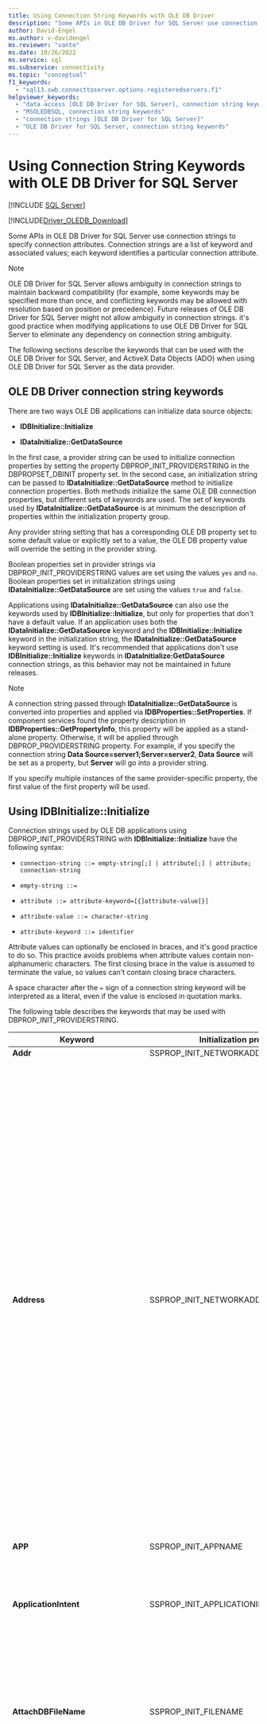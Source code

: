 ```yaml
---
title: Using Connection String Keywords with OLE DB Driver
description: "Some APIs in OLE DB Driver for SQL Server use connection strings, which are a list of keywords and values that identify particular connection attributes."
author: David-Engel
ms.author: v-davidengel
ms.reviewer: "vanto"
ms.date: 10/26/2022
ms.service: sql
ms.subservice: connectivity
ms.topic: "conceptual"
f1_keywords:
  - "sql13.swb.connecttoserver.options.registeredservers.f1"
helpviewer_keywords:
  - "data access [OLE DB Driver for SQL Server], connection string keywords"
  - "MSOLEDBSQL, connection string keywords"
  - "connection strings [OLE DB Driver for SQL Server]"
  - "OLE DB Driver for SQL Server, connection string keywords"
---
```

# Using Connection String Keywords with OLE DB Driver for SQL Server

[!INCLUDE [SQL Server](../../../includes/applies-to-version/sql-asdb-asdbmi-asa-pdw.md)]

[!INCLUDE[Driver_OLEDB_Download](../../../includes/driver_oledb_download.md)]

Some APIs in OLE DB Driver for SQL Server use connection strings to specify connection attributes. Connection strings are a list of keyword and associated values; each keyword identifies a particular connection attribute.

> [!NOTE]
> OLE DB Driver for SQL Server allows ambiguity in connection strings to maintain backward compatibility (for example, some keywords may be specified more than once, and conflicting keywords may be allowed with resolution based on position or precedence). Future releases of OLE DB Driver for SQL Server might not allow ambiguity in connection strings. it's good practice when modifying applications to use OLE DB Driver for SQL Server to eliminate any dependency on connection string ambiguity.

The following sections describe the keywords that can be used with the OLE DB Driver for SQL Server, and ActiveX Data Objects (ADO) when using OLE DB Driver for SQL Server as the data provider.

## OLE DB Driver connection string keywords

There are two ways OLE DB applications can initialize data source objects:

- **IDBInitialize::Initialize**

- **IDataInitialize::GetDataSource**

In the first case, a provider string can be used to initialize connection properties by setting the property DBPROP_INIT_PROVIDERSTRING in the DBPROPSET_DBINIT property set. In the second case, an initialization string can be passed to **IDataInitialize::GetDataSource** method to initialize connection properties. Both methods initialize the same OLE DB connection properties, but different sets of keywords are used. The set of keywords used by **IDataInitialize::GetDataSource** is at minimum the description of properties within the initialization property group.

Any provider string setting that has a corresponding OLE DB property set to some default value or explicitly set to a value, the OLE DB property value will override the setting in the provider string.

Boolean properties set in provider strings via DBPROP_INIT_PROVIDERSTRING values are set using the values `yes` and `no`. Boolean properties set in initialization strings using **IDataInitialize::GetDataSource** are set using the values `true` and `false`.

Applications using **IDataInitialize::GetDataSource** can also use the keywords used by **IDBInitialize::Initialize**, but only for properties that don't have a default value. If an application uses both the **IDataInitialize::GetDataSource** keyword and the **IDBInitialize::Initialize** keyword in the initialization string, the **IDataInitialize::GetDataSource** keyword setting is used. It's recommended that applications don't use **IDBInitialize::Initialize** keywords in **IDataInitialize:GetDataSource** connection strings, as this behavior may not be maintained in future releases.

> [!NOTE]
> A connection string passed through **IDataInitialize::GetDataSource** is converted into properties and applied via **IDBProperties::SetProperties**. If component services found the property description in **IDBProperties::GetPropertyInfo**, this property will be applied as a stand-alone property. Otherwise, it will be applied through DBPROP_PROVIDERSTRING property. For example, if you specify the connection string **Data Source=server1;Server=server2**, **Data Source** will be set as a property, but **Server** will go into a provider string.

 If you specify multiple instances of the same provider-specific property, the first value of the first property will be used.

## Using IDBInitialize::Initialize

 Connection strings used by OLE DB applications using DBPROP_INIT_PROVIDERSTRING with **IDBInitialize::Initialize** have the following syntax:

- `connection-string ::= empty-string[;] | attribute[;] | attribute; connection-string`

- `empty-string ::=`

- `attribute ::= attribute-keyword=[{]attribute-value[}]`

- `attribute-value ::= character-string`

- `attribute-keyword ::= identifier`

 Attribute values can optionally be enclosed in braces, and it's good practice to do so. This practice avoids problems when attribute values contain non-alphanumeric characters. The first closing brace in the value is assumed to terminate the value, so values can't contain closing brace characters.

 A space character after the `=` sign of a connection string keyword will be interpreted as a literal, even if the value is enclosed in quotation marks.

 The following table describes the keywords that may be used with DBPROP_INIT_PROVIDERSTRING.

|Keyword|Initialization property|Description|
|-------------|-----------------------------|-----------------|
|**Addr**|SSPROP_INIT_NETWORKADDRESS|Synonym for **Address**.|
|**Address**|SSPROP_INIT_NETWORKADDRESS|The network address of the server running an instance of [!INCLUDE[ssNoVersion](../../../includes/ssnoversion-md.md)]. **Address** is usually the network name of the server, but can be other names such as a pipe, an IP address, or a TCP/IP port and socket address.<br /><br /> If you specify an IP address, make sure that the TCP/IP or named pipes protocols are enabled in [!INCLUDE[ssNoVersion](../../../includes/ssnoversion-md.md)] Configuration Manager.<br /><br /> The value of **Address** takes precedence over the value passed to **Server** in connection strings when using OLE DB Driver for SQL Server. Also note that `Address=;` will connect to the server specified in the **Server** keyword, whereas `Address= ;, Address=.;`, `Address=localhost;`, and `Address=(local);` all cause a connection to the local server.<br /><br /> The complete syntax for the **Address** keyword is as follows:<br /><br /> [_protocol_**:**]_Address_[**,**_port &#124;\pipe\pipename_]<br /><br /> _protocol_ can be **tcp** (TCP/IP), **lpc** (shared memory), or **np** (named pipes). For more information about protocols, see [Configure Client Protocols](../../../database-engine/configure-windows/configure-client-protocols.md).<br /><br /> If neither _protocol_ nor the **Network** keyword is specified, OLE DB Driver for SQL Server will use the protocol order specified in [!INCLUDE[ssNoVersion](../../../includes/ssnoversion-md.md)] Configuration Manager.<br /><br /> _port_ is the port to connect to, on the specified server. By default, [!INCLUDE[ssNoVersion](../../../includes/ssnoversion-md.md)] uses port 1433.|
|**APP**|SSPROP_INIT_APPNAME|The string identifying the application.|
|**ApplicationIntent**|SSPROP_INIT_APPLICATIONINTENT|Declares the application workload type when connecting to a server. Possible values are `ReadOnly` and `ReadWrite`.<br /><br /> The default is `ReadWrite`. For more information about OLE DB Driver for SQL Server's support for [!INCLUDE[ssHADR](../../../includes/sshadr-md.md)], see [OLE DB Driver for SQL Server Support for High Availability, Disaster Recovery](../features/oledb-driver-for-sql-server-support-for-high-availability-disaster-recovery.md).|
|**AttachDBFileName**|SSPROP_INIT_FILENAME|The name of the primary file (include the full path name) of an attachable database. To use **AttachDBFileName**, you must also specify the database name with the provider string Database keyword. If the database was previously attached, [!INCLUDE[ssNoVersion](../../../includes/ssnoversion-md.md)] doesn't reattach it (it uses the attached database as the default for the connection).|
|**Authentication**<a href="#table1_1"><sup id="table1_authmode">**1**</sup></a>|SSPROP_AUTH_MODE|Specifies the SQL or Microsoft Entra authentication used. Valid values are:<br/><ul><li>`(not set)`: Authentication mode determined by other keywords.</li><li>`ActiveDirectoryPassword:`User ID and password authentication with a Microsoft Entra identity.</li><li>`ActiveDirectoryIntegrated:` Integrated authentication with Microsoft Entra ID.</li><br/>**NOTE:** The `ActiveDirectoryIntegrated` keyword can also be used for Windows authentication to SQL Server. It replaces `Integrated Security` (or `Trusted_Connection`) authentication keywords. It's **recommended** that applications using `Integrated Security` (or `Trusted_Connection`) keywords or their corresponding properties set the value of the `Authentication` keyword (or its corresponding property) to `ActiveDirectoryIntegrated` to enable new encryption and certificate validation behavior.<br/><br/><li>`ActiveDirectoryInteractive:` Interactive authentication with a Microsoft Entra identity. This method supports Microsoft Entra multifactor authentication. </li><li>`ActiveDirectoryMSI:` [Managed Identity](/azure/active-directory/managed-identities-azure-resources/overview) authentication. For a user-assigned identity, the user ID should be set to the object ID of the user identity.</li><li>`ActiveDirectoryServicePrincipal:` Authentication with a Microsoft Entra service principal. The user ID should be set to the application (client) ID. The password should be set to the application (client) secret.</li><li>`SqlPassword:` Authentication using user ID and password.</li><br/>**NOTE:** It's **recommended** that applications using `SQL Server` authentication set the value of the `Authentication` keyword (or its corresponding property) to `SqlPassword` to enable [new encryption and certificate validation behavior](../features/using-azure-active-directory.md#encryption-and-certificate-validation).</ul>|
|**Auto Translate**|SSPROP_INIT_AUTOTRANSLATE|Synonym for **AutoTranslate**.|
|**AutoTranslate**|SSPROP_INIT_AUTOTRANSLATE|Configures OEM/ANSI character translation. Recognized values are `yes` and `no`.|
|**ConnectRetryCount**|SSPROP_INIT_CONNECT_RETRY_COUNT|Controls the number of reconnection attempts if the connection is lost. Valid values range from `0` to `255`. The default value is `1`. A value of 0 would result in no attempt to reconnect. For more information, see [Idle Connection Resiliency](../features/idle-connection-resiliency.md).|
|**ConnectRetryInterval**|SSPROP_INIT_CONNECT_RETRY_INTERVAL|Specifies the number of seconds between each connection retry attempt if the connection is lost. Valid values range from `1` to `60`. The default value is `10`. For more information, see [Idle Connection Resiliency](../features/idle-connection-resiliency.md).|
|**Database**|DBPROP_INIT_CATALOG|The database name.|
|**DataTypeCompatibility**|SSPROP_INIT_DATATYPECOMPATIBILITY|Specifies the mode of data type handling to use. Recognized values are `0` for provider data types and `80` for SQL Server 2000 data types.|
|**Encrypt**<a href="#table1_1"><sup>**1**</sup></a>|SSPROP_INIT_ENCRYPT|Specifies whether data should be encrypted before sending it over the network. Possible values are `Optional`, `Mandatory`, and `Strict`. The default value is `Mandatory`. For versions 18.x.x, see [MSOLEDBSQL major version differences](../major-version-differences.md).|
|**FailoverPartner**|SSPROP_INIT_FAILOVERPARTNER|The name of the failover server used for database mirroring.|
|**FailoverPartnerSPN**|SSPROP_INIT_FAILOVERPARTNERSPN|The SPN for the failover partner. The default value is an empty string. An empty string causes OLE DB Driver for SQL Server to use the default, provider-generated SPN.|
|**HostNameInCertificate**|SSPROP_INIT_HOST_NAME_CERTIFICATE|The host name to be used in validating the SQL Server TLS/SSL certificate. If the **HostNameInCertificate** keyword isn't set, the driver uses the **Server** keyword value on the connection URL as the host name to validate the SQL Server TLS/SSL certificate. <br/>**NOTE:** This property is ignored if the server certificate is trusted. If **Encrypt** is set to `Strict`, the certificate will always be validated.|
|**Language**|SSPROP_INIT_CURRENTLANGUAGE|The [!INCLUDE[ssNoVersion](../../../includes/ssnoversion-md.md)] language.|
|**MarsConn**|SSPROP_INIT_MARSCONNECTION|Enables or disables multiple active result sets (MARS) on the connection if the server is [!INCLUDE[ssVersion2005](../../../includes/ssversion2005-md.md)] or later. Possible values are `yes` and `no`. The default value is `no`.|
|**MultiSubnetFailover**|SSPROP_INIT_MULTISUBNETFAILOVER|Always specify **MultiSubnetFailover=Yes** when connecting to the availability group listener of a [!INCLUDE[ssNoVersion](../../../includes/ssnoversion-md.md)] availability group or a [!INCLUDE[ssNoVersion](../../../includes/ssnoversion-md.md)] Failover Cluster Instance. **MultiSubnetFailover=Yes** configures OLE DB Driver for SQL Server to provide faster detection of and connection to the (currently) active server. Possible values are `Yes` and `No`. The default is `No`. For example:<br /><br /> `MultiSubnetFailover=Yes`<br /><br /> For more information about OLE DB Driver for SQL Server's support for [!INCLUDE[ssHADR](../../../includes/sshadr-md.md)], see  [OLE DB Driver for SQL Server Support for High Availability, Disaster Recovery](../features/oledb-driver-for-sql-server-support-for-high-availability-disaster-recovery.md).|
|**Net**|SSPROP_INIT_NETWORKLIBRARY|Synonym for **Network**.|
|**Network**|SSPROP_INIT_NETWORKLIBRARY|The network library used to establish a connection to an instance of [!INCLUDE[ssNoVersion](../../../includes/ssnoversion-md.md)] in the organization.|
|**Network Library**|SSPROP_INIT_NETWORKLIBRARY|Synonym for **Network**.|
|**PacketSize**|SSPROP_INIT_PACKETSIZE|Tabular Data Stream (TDS) packet size. The default is 0 (the actual value will be determined by the server).|
|**PersistSensitive**|DBPROP_AUTH_PERSIST_SENSITIVE_AUTHINFO|Accepts the strings `yes` and `no` as values. When `no` is used, the data source object isn't allowed to persist sensitive authentication information|
|**PWD**|DBPROP_AUTH_PASSWORD|The [!INCLUDE[ssNoVersion](../../../includes/ssnoversion-md.md)] login password.|
|**Server**|DBPROP_INIT_DATASOURCE|The name of a [!INCLUDE[ssNoVersion](../../../includes/ssnoversion-md.md)] instance. The value must be either the name of a server on the network, an IP address, or the name of a [!INCLUDE[ssNoVersion](../../../includes/ssnoversion-md.md)] Configuration Manager alias.<br /><br /> When not specified, a connection is made to the default instance on the local computer.<br /><br /> The **Address** keyword overrides the **Server** keyword.<br /><br /> You can connect to the default instance on the local server by specifying one of the following options:<br /><br /> **Server=;**<br /><br /> **Server=.;**<br /><br /> **Server=(local);**<br /><br /> **Server=(local);**<br /><br /> **Server=(localhost);**<br /><br /> **Server=(localdb)\\**_instancename_**;**<br /><br /> For more information about LocalDB support, see [OLE DB Driver for SQL Server Support for LocalDB](../features/oledb-driver-for-sql-server-support-for-localdb.md).<br /><br /> To specify a named instance of [!INCLUDE[ssNoVersion](../../../includes/ssnoversion-md.md)], append **\\**_InstanceName_.<br /><br /> When no server is specified, a connection is made to the default instance on the local computer.<br /><br /> If you specify an IP address, make sure that the TCP/IP or named pipes protocols are enabled in [!INCLUDE[ssNoVersion](../../../includes/ssnoversion-md.md)] Configuration Manager.<br /><br /> The complete syntax for the **Server** keyword is as follows:<br /><br /> **Server=**[_protocol_**:**]*Server*[**,**_port_]<br /><br /> _protocol_ can be **tcp** (TCP/IP), **lpc** (shared memory), or **np** (named pipes).<br /><br /> The following example specifies a named pipe:<br /><br /> `np:\\.\pipe\MSSQL$MYINST01\sql\query`<br /><br /> The above line specifies the named pipe protocol (`np`), a named pipe on the local machine (`\\.\pipe`), the name of the [!INCLUDE[ssNoVersion](../../../includes/ssnoversion-md.md)] instance (`MSSQL$MYINST01`), and the default name of the named pipe (`sql/query`).<br /><br /> If neither a _protocol_ nor the **Network** keyword is specified, OLE DB Driver for SQL Server will use the protocol order specified in [!INCLUDE[ssNoVersion](../../../includes/ssnoversion-md.md)] Configuration Manager.<br /><br /> _port_ is the port to connect to, on the specified server. By default, [!INCLUDE[ssNoVersion](../../../includes/ssnoversion-md.md)] uses port 1433.<br /><br /> Spaces are ignored at the beginning of the value passed to **Server** in connection strings when using OLE DB Driver for SQL Server.|
|**ServerCertificate**|SSPROP_INIT_SERVER_CERTIFICATE|Specifies the path to a certificate file to match against the SQL Server TLS/SSL certificate. This option can only be used when `Strict` encryption is enabled. The accepted certificate formats are PEM, DER, and CER. If specified, the SQL Server certificate is checked by seeing if the provided certificate is an exact match.|
|**ServerSPN**|SSPROP_INIT_SERVERSPN|The SPN for the server. The default value is an empty string. An empty string causes OLE DB Driver for SQL Server to use the default, provider-generated SPN.|
|**Timeout**|DBPROP_INIT_TIMEOUT|The amount of time (in seconds) to wait for data source initialization to complete.|
|**TransparentNetworkIPResolution**|SSPROP_INIT_TNIR|Affects the connection sequence when the first resolved IP of the hostname doesn't respond and there are multiple IPs associated with the hostname. TNIR interacts with MultiSubnetFailover to provide different connection sequences. Possible values are `Yes` and `No`. The default value is `Yes`. For more information, see [Using Transparent Network IP Resolution](../features/using-transparent-network-ip-resolution.md).|
|**Trusted_Connection**|DBPROP_AUTH_INTEGRATED|When `yes`, this option instructs the OLE DB Driver for SQL Server to use Windows Authentication for login validation. Otherwise, the OLE DB Driver for SQL Server will use a [!INCLUDE[ssNoVersion](../../../includes/ssnoversion-md.md)] username and password for login validation, and the UID and PWD keywords must be specified.|
|**TrustServerCertificate**<a href="#table1_1"><sup>**1**</sup></a>|SSPROP_INIT_TRUST_SERVER_CERTIFICATE|Accepts the strings `yes` and `no` as values. The default value is `no`, which means that the server certificate will be validated.|
|**UID**|DBPROP_AUTH_USERID|The [!INCLUDE[ssNoVersion](../../../includes/ssnoversion-md.md)] login name.|
|**UseFMTONLY**|SSPROP_INIT_USEFMTONLY|Controls how metadata is retrieved when connecting to [!INCLUDE[ssSQL11](../../../includes/sssql11-md.md)] and newer. Possible values are `yes` and `no`. The default value is `no`.<br /><br />By default, the OLE DB Driver for SQL Server uses [sp_describe_first_result_set](../../../relational-databases/system-stored-procedures/sp-describe-first-result-set-transact-sql.md) and [sp_describe_undeclared_parameters](../../../relational-databases/system-stored-procedures/sp-describe-undeclared-parameters-transact-sql.md) stored procedures to retrieve metadata. These stored procedures have some limitations (for example, they'll fail when operating on temporary tables). Setting **UseFMTONLY** to `yes` instructs the driver to use [SET FMTONLY](../../../t-sql/statements/set-fmtonly-transact-sql.md) for metadata retrieval instead.|
|**UseProcForPrepare**|SSPROP_INIT_USEPROCFORPREP|This keyword is deprecated, and its setting is ignored by the OLE DB Driver for SQL Server.|
|**WSID**|SSPROP_INIT_WSID|The workstation identifier.|

<b id="table1_1">[1]:</b> To improve security, encryption and certificate validation behavior is modified when using Authentication or Access Token initialization properties or their corresponding connection string keywords. For more information, see [Encryption and certificate validation](../features/using-azure-active-directory.md#encryption-and-certificate-validation).

## Using IDataInitialize::GetDataSource

Connection strings used by OLE DB applications using **IDataInitialize::GetDataSource** have the following syntax:

- `connection-string ::= empty-string[;] | attribute[;] | attribute; connection-string`

- `empty-string ::=`

- `attribute ::= attribute-keyword=[quote]attribute-value[quote]`

- `attribute-value ::= character-string`

- `attribute-keyword ::= identifier`

- `quote ::= " | '`

Property use must conform to the syntax permitted in its scope. For example, **WSID** uses curly braces (**{}**) quotation characters and **Application Name** uses single (**'**) or double (**"**) quotation characters. Only string properties can be quoted. Attempting to quote an integer or enumerated property will result in a `Connection String doesn't conform to OLE DB specification` error.

Attribute values can optionally be enclosed in single or double quotes, and it's good practice to do so. This practice avoids problems when values contain non-alphanumeric characters. The quoted character used can also appear in values if it's double quoted.

A space character after the = sign of a connection string keyword will be interpreted as a literal, even if the value is enclosed in quotation marks.

If a connection string has more than one of the properties listed in the following table, the value of the last property will be used.

The following table describes the keywords that may be used with **IDataInitialize::GetDataSource**:

|Keyword|Initialization property|Description|
|-------------|-----------------------------|-----------------|
|**Access Token**<a href="#table2_1"><sup id="table2_accesstoken">**1**</sup></a>|SSPROP_AUTH_ACCESS_TOKEN|The access token used to authenticate to Microsoft Entra ID. <br/><br/>**NOTE:** It's an error to specify this keyword and also `UID`, `PWD`, `Trusted_Connection`, or `Authentication` connection string keywords or their corresponding properties/keywords.|
|**Application Name**|SSPROP_INIT_APPNAME|The string identifying the application.|
|**Application Intent**|SSPROP_INIT_APPLICATIONINTENT|Declares the application workload type when connecting to a server. Possible values are `ReadOnly` and `ReadWrite`.<br /><br /> The default is `ReadWrite`. For more information about OLE DB Driver for SQL Server's support for [!INCLUDE[ssHADR](../../../includes/sshadr-md.md)], see [OLE DB Driver for SQL Server Support for High Availability, Disaster Recovery](../features/oledb-driver-for-sql-server-support-for-high-availability-disaster-recovery.md).|
|**Authentication**<a href="#table2_1"><sup>**1**</sup></a>|SSPROP_AUTH_MODE|Specifies the SQL or Microsoft Entra authentication used. Valid values are:<br/><ul><li>`(not set)`: Authentication mode determined by other keywords.</li><li>`ActiveDirectoryPassword:`User ID and password authentication with a Microsoft Entra identity.</li><li>`ActiveDirectoryIntegrated:` Integrated authentication with Microsoft Entra ID.</li><br/>**NOTE:** The `ActiveDirectoryIntegrated` keyword can also be used for Windows authentication to SQL Server. It replaces `Integrated Security` (or `Trusted_Connection`) authentication keywords. It's **recommended** that applications using `Integrated Security` (or `Trusted_Connection`) keywords or their corresponding properties set the value of the `Authentication` keyword (or its corresponding property) to `ActiveDirectoryIntegrated` to enable new encryption and certificate validation behavior.<br/><br/><li>`ActiveDirectoryInteractive:` Interactive authentication with a Microsoft Entra identity. This method supports Microsoft Entra multifactor authentication. </li><li>`ActiveDirectoryMSI:` [Managed Identity](/azure/active-directory/managed-identities-azure-resources/overview) authentication. For a user-assigned identity, the user ID should be set to the object ID of the user identity.</li><li>`ActiveDirectoryServicePrincipal:` Authentication with a Microsoft Entra service principal. The user ID should be set to the application (client) ID. The password should be set to the application (client) secret.</li><li>`SqlPassword:` Authentication using user ID and password.</li><br/>**NOTE:** It's **recommended** that applications using `SQL Server` authentication set the value of the `Authentication` keyword (or its corresponding property) to `SqlPassword` to enable [new encryption and certificate validation behavior](../features/using-azure-active-directory.md#encryption-and-certificate-validation).</ul>|
|**Auto Translate**|SSPROP_INIT_AUTOTRANSLATE|Configures OEM/ANSI character translation. Recognized values are `true` and `false`.|
|**Connect Timeout**|DBPROP_INIT_TIMEOUT|The amount of time (in seconds) to wait for data source initialization to complete.|
|**Connect Retry Count**|SSPROP_INIT_CONNECT_RETRY_COUNT|Controls the number of reconnection attempts if the connection is lost. Valid values range from `0` to `255`. The default value is `1`. A value of 0 would result in no attempt to reconnect. For more information, see [Idle Connection Resiliency](../features/idle-connection-resiliency.md).|
|**Connect Retry Interval**|SSPROP_INIT_CONNECT_RETRY_INTERVAL|Specifies the number of seconds between each connection retry attempt if the connection is lost. Valid values range from `1` to `60`. The default value is `10`. For more information, see [Idle Connection Resiliency](../features/idle-connection-resiliency.md).|
|**Current Language**|SSPROPT_INIT_CURRENTLANGUAGE|The [!INCLUDE[ssNoVersion](../../../includes/ssnoversion-md.md)] language name.|
|**Data Source**|DBPROP_INIT_DATASOURCE|The name of an instance of [!INCLUDE[ssNoVersion](../../../includes/ssnoversion-md.md)] in the organization.<br /><br /> When not specified, a connection is made to the default instance on the local computer.<br /><br /> For more information about valid address syntax, see the description of the **Server** keyword, in this article.|
|**DataTypeCompatibility**|SSPROP_INIT_DATATYPECOMPATIBILITY|Specifies the mode of data type handling to use. Recognized values are `0` for provider data types and `80` for [!INCLUDE[ssVersion2000](../../../includes/ssversion2000-md.md)] data types.|
|**Failover Partner**|SSPROP_INIT_FAILOVERPARTNER|The name of the failover server used for database mirroring.|
|**Failover Partner SPN**|SSPROP_INIT_FAILOVERPARTNERSPN|The SPN for the failover partner. The default value is an empty string. An empty string causes OLE DB Driver for SQL Server to use the default, provider-generated SPN.|
|**Host Name In Certificate**|SSPROP_INIT_HOST_NAME_CERTIFICATE|The host name to be used in validating the SQL Server TLS/SSL certificate. If the **Host Name In Certificate** keyword isn't set, the driver uses the **Data Source** keyword value on the connection URL as the host name to validate the SQL Server TLS/SSL certificate. <br/>**NOTE:** This property is ignored if the server certificate is trusted. If **Use Encryption for Data** is set to `Strict`, the certificate will always be validated.|
|**Initial Catalog**|DBPROP_INIT_CATALOG|The database name.|
|**Initial File Name**|SSPROP_INIT_FILENAME|The name of the primary file (include the full path name) of an attachable database. To use **AttachDBFileName**, you must also specify the database name with the provider string DATABASE keyword. If the database was previously attached, [!INCLUDE[ssNoVersion](../../../includes/ssnoversion-md.md)] doesn't reattach it (it uses the attached database as the default for the connection).|
|**Integrated Security**|DBPROP_AUTH_INTEGRATED|Accepts the value `SSPI` for Windows Authentication.|
|**MARS Connection**|SSPROP_INIT_MARSCONNECTION|Enables or disables multiple active result sets (MARS) on the connection. Recognized values are `true` and `false`. The default is `false`.|
|**MultiSubnetFailover**|SSPROP_INIT_MULTISUBNETFAILOVER|Always specify **MultiSubnetFailover=True** when connecting to the availability group listener of a [!INCLUDE[ssNoVersion](../../../includes/ssnoversion-md.md)] availability group or a [!INCLUDE[ssNoVersion](../../../includes/ssnoversion-md.md)] Failover Cluster Instance. **MultiSubnetFailover=True** configures OLE DB Driver for SQL Server to provide faster detection of and connection to the (currently) active server. Possible values are `True` and `False`. The default is `False`. For example:<br /><br /> `MultiSubnetFailover=True`<br /><br /> For more information about OLE DB Driver for SQL Server's support for [!INCLUDE[ssHADR](../../../includes/sshadr-md.md)], see  [OLE DB Driver for SQL Server Support for High Availability, Disaster Recovery](../features/oledb-driver-for-sql-server-support-for-high-availability-disaster-recovery.md).|
|**Network Address**|SSPROP_INIT_NETWORKADDRESS|The network address of an instance of [!INCLUDE[ssNoVersion](../../../includes/ssnoversion-md.md)] in the organization.<br /><br /> For more information about valid address syntax, see the description of the **Address** keyword, in this article.|
|**Network Library**|SSPROP_INIT_NETWORKLIBRARY|The network library used to establish a connection to an instance of [!INCLUDE[ssNoVersion](../../../includes/ssnoversion-md.md)] in the organization.|
|**Packet Size**|SSPROP_INIT_PACKETSIZE|Tabular Data Stream (TDS) packet size. The default is 0 (the actual value will be determined by the server).|
|**Password**|DBPROP_AUTH_PASSWORD|The [!INCLUDE[ssNoVersion](../../../includes/ssnoversion-md.md)] login password.|
|**Persist Security Info**|DBPROP_AUTH_PERSIST_SENSITIVE_AUTHINFO|Accepts the strings `true` and `false` as values. When `false`, the data source object isn't allowed to persist sensitive authentication information|
|**Provider**||For OLE DB Driver for SQL Server, this value should be "MSOLEDBSQL19" or "MSOLEDBSQL".|
|**Server Certificate**|SSPROP_INIT_SERVER_CERTIFICATE|Specifies the path to a certificate file to match against the SQL Server TLS/SSL certificate. This option can only be used when `Strict` encryption is enabled. The accepted certificate formats are PEM, DER, and CER. If specified, the SQL Server certificate is checked by seeing if the provided certificate is an exact match.|
|**Server SPN**|SSPROP_INIT_SERVERSPN|The SPN for the server. The default value is an empty string. An empty string causes OLE DB Driver for SQL Server to use the default, provider-generated SPN.|
|**TransparentNetworkIPResolution**|SSPROP_INIT_TNIR|Affects the connection sequence when the first resolved IP of the hostname doesn't respond and there are multiple IPs associated with the hostname. TNIR interacts with MultiSubnetFailover to provide different connection sequences. Possible values are `True` and `False`. The default value is `True`. For more information, see [Using Transparent Network IP Resolution](../features/using-transparent-network-ip-resolution.md).|
|**Trust Server Certificate**<a href="#table2_1"><sup>**1**</sup></a>|SSPROP_INIT_TRUST_SERVER_CERTIFICATE|Accepts the strings `true` and `false` as values. The default value is `false`, which means that the server certificate will be validated.|
|**Use Encryption for Data**<a href="#table2_1"><sup>**1**</sup></a>|SSPROP_INIT_ENCRYPT|Specifies whether data should be encrypted before sending it over the network. Possible values are `Optional`, `Mandatory`, and `Strict`. The default value is `Mandatory`. For versions 18.x.x, see [MSOLEDBSQL major version differences](../major-version-differences.md).|
|**Use FMTONLY**|SSPROP_INIT_USEFMTONLY|Controls how metadata is retrieved when connecting to [!INCLUDE[ssSQL11](../../../includes/sssql11-md.md)] and newer. Possible values are `true` and `false`. The default value is `false`.<br /><br />By default, the OLE DB Driver for SQL Server uses [sp_describe_first_result_set](../../../relational-databases/system-stored-procedures/sp-describe-first-result-set-transact-sql.md) and [sp_describe_undeclared_parameters](../../../relational-databases/system-stored-procedures/sp-describe-undeclared-parameters-transact-sql.md) stored procedures to retrieve metadata. These stored procedures have some limitations (for example, they'll fail when operating on temporary tables). Setting **Use FMTONLY** to `true` instructs the driver to use [SET FMTONLY](../../../t-sql/statements/set-fmtonly-transact-sql.md) for metadata retrieval instead.|
|**User ID**|DBPROP_AUTH_USERID|The [!INCLUDE[ssNoVersion](../../../includes/ssnoversion-md.md)] login name.|
|**Workstation ID**|SSPROP_INIT_WSID|The workstation identifier.|

<b id="table2_1">[1]:</b> To improve security, encryption and certificate validation behavior is modified when using Authentication/Access Token initialization properties or their corresponding connection string keywords. For details, see [Encryption and certificate validation](../features/using-azure-active-directory.md#encryption-and-certificate-validation).

> [!NOTE]
> In the connection string, the `Old Password` property sets SSPROP_AUTH_OLD_PASSWORD, which is the current (possibly expired) password that isn't available via a provider string property.

## ActiveX Data Objects (ADO) Connection String Keywords

ADO applications set the **ConnectionString** property of **ADODBConnection** objects or supply a connection string as a parameter to the **Open** method of **ADODBConnection** objects.

ADO applications can also use the keywords used by the OLE DB **IDBInitialize::Initialize** method, but only for properties that don't have a default value. If an application uses both the ADO keywords and the **IDBInitialize::Initialize** keywords in the initialization string, the ADO keyword setting will be used. it's recommended that applications only use ADO connection string keywords.

Connection strings used by ADO have the following syntax:

- `connection-string ::= empty-string[;] | attribute[;] | attribute; connection-string`

- `empty-string ::=`

- `attribute ::= attribute-keyword=["]attribute-value["]`

- `attribute-value ::= character-string`

- `attribute-keyword ::= identifier`

Attribute values can optionally be enclosed in double quotes, and it's good practice to do so. This practice avoids problems when values contain non-alphanumeric characters. Attribute values can't contain double quotes.

The following table describes the keywords that may be used with an ADO connection string:

|Keyword|Initialization property|Description|
|-------------|-----------------------------|-----------------|
|**Access Token**<a href="#table3_1"><sup id="table3_accesstoken">**1**</sup></a>|SSPROP_AUTH_ACCESS_TOKEN|The access token used to authenticate to Microsoft Entra ID.<br/><br/>**NOTE:** It's an error to specify this keyword and also `UID`, `PWD`, `Trusted_Connection`, or `Authentication` connection string keywords or their corresponding properties/keywords.|
|**Application Intent**|SSPROP_INIT_APPLICATIONINTENT|Declares the application workload type when connecting to a server. Possible values are `ReadOnly` and `ReadWrite`.<br /><br /> The default is `ReadWrite`. For more information about OLE DB Driver for SQL Server's support for [!INCLUDE[ssHADR](../../../includes/sshadr-md.md)], see [OLE DB Driver for SQL Server Support for High Availability, Disaster Recovery](../features/oledb-driver-for-sql-server-support-for-high-availability-disaster-recovery.md).|
|**Application Name**|SSPROP_INIT_APPNAME|The string identifying the application.|
|**Authentication**<a href="#table3_1"><sup>**1**</sup></a>|SSPROP_AUTH_MODE|Specifies the SQL or Microsoft Entra authentication used. Valid values are:<br/><ul><li>`(not set)`: Authentication mode determined by other keywords.</li><li>`ActiveDirectoryPassword:`User ID and password authentication with a Microsoft Entra identity.</li><li>`ActiveDirectoryIntegrated:` Integrated authentication with Microsoft Entra ID.</li><br/>**NOTE:** The `ActiveDirectoryIntegrated` keyword can also be used for Windows authentication to SQL Server. It replaces `Integrated Security` (or `Trusted_Connection`) authentication keywords. It's **recommended** that applications using `Integrated Security` (or `Trusted_Connection`) keywords or their corresponding properties set the value of the `Authentication` keyword (or its corresponding property) to `ActiveDirectoryIntegrated` to enable new encryption and certificate validation behavior.<br/><br/><li>`ActiveDirectoryInteractive:` Interactive authentication with a Microsoft Entra identity. This method supports Microsoft Entra multifactor authentication. </li><li>`ActiveDirectoryMSI:` [Managed Identity](/azure/active-directory/managed-identities-azure-resources/overview) authentication. For a user-assigned identity, the user ID should be set to the object ID of the user identity.</li><li>`ActiveDirectoryServicePrincipal:` Authentication with a Microsoft Entra service principal. The user ID should be set to the application (client) ID. The password should be set to the application (client) secret.</li><li>`SqlPassword:` Authentication using user ID and password.</li><br/>**NOTE:** It's **recommended** that applications using `SQL Server` authentication set the value of the `Authentication` keyword (or its corresponding property) to `SqlPassword` to enable [new encryption and certificate validation behavior](../features/using-azure-active-directory.md#encryption-and-certificate-validation).</ul>|
|**Auto Translate**|SSPROP_INIT_AUTOTRANSLATE|Configures OEM/ANSI character translation. Recognized values are `true` and `false`.|
|**Connect Timeout**|DBPROP_INIT_TIMEOUT|The amount of time (in seconds) to wait for data source initialization to complete.|
|**Connect Retry Count**|SSPROP_INIT_CONNECT_RETRY_COUNT|Controls the number of reconnection attempts if the connection is lost. Valid values range from `0` to `255`. The default value is `1`. A value of 0 would result in no attempt to reconnect. For more information, see [Idle Connection Resiliency](../features/idle-connection-resiliency.md).|
|**Connect Retry Interval**|SSPROP_INIT_CONNECT_RETRY_INTERVAL|Specifies the number of seconds between each connection retry attempt if the connection is lost. Valid values range from `1` to `60`. The default value is `10`. For more information, see [Idle Connection Resiliency](../features/idle-connection-resiliency.md).|
|**Current Language**|SSPROPT_INIT_CURRENTLANGUAGE|The [!INCLUDE[ssNoVersion](../../../includes/ssnoversion-md.md)] language name.|
|**Data Source**|DBPROP_INIT_DATASOURCE|The name of an instance of [!INCLUDE[ssNoVersion](../../../includes/ssnoversion-md.md)] in the organization.<br /><br /> When not specified, a connection is made to the default instance on the local computer.<br /><br /> For more information about valid address syntax, see the description of the **Server** keyword, in this article.|
|**DataTypeCompatibility**|SSPROP_INIT_DATATYPECOMPATIBILITY|Specifies the mode of data type handling that will be used. Recognized values are `0` for provider data types and `80` for SQL Server 2000 data types.|
|**Failover Partner**|SSPROP_INIT_FAILOVERPARTNER|The name of the failover server used for database mirroring.|
|**Failover Partner SPN**|SSPROP_INIT_FAILOVERPARTNERSPN|The SPN for the failover partner. The default value is an empty string. An empty string causes OLE DB Driver for SQL Server to use the default, provider-generated SPN.|
|**Host Name In Certificate**|SSPROP_INIT_HOST_NAME_CERTIFICATE|The host name to be used in validating the SQL Server TLS/SSL certificate. If the **Host Name In Certificate** keyword isn't set, the driver uses the **Data Source** keyword value on the connection URL as the host name to validate the SQL Server TLS/SSL certificate. <br/>**NOTE:** This property is ignored if the server certificate is trusted. If **Use Encryption for Data** is set to `Strict`, the certificate will always be validated.|
|**Initial Catalog**|DBPROP_INIT_CATALOG|The database name.|
|**Initial File Name**|SSPROP_INIT_FILENAME|The name of the primary file (include the full path name) of an attachable database. To use **AttachDBFileName**, you must also specify the database name with the provider string **DATABASE** keyword. If the database was previously attached, [!INCLUDE[ssNoVersion](../../../includes/ssnoversion-md.md)] doesn't reattach it (it uses the attached database as the default for the connection).|
|**Integrated Security**|DBPROP_AUTH_INTEGRATED|Accepts the value `SSPI` for Windows Authentication.|
|**MARS Connection**|SSPROP_INIT_MARSCONNECTION|Enables or disables multiple active result sets (MARS) on the connection if the server is [!INCLUDE[ssVersion2005](../../../includes/ssversion2005-md.md)] or later. Recognized values are `true` and `false`. The default is `false`.|
|**MultiSubnetFailover**|SSPROP_INIT_MULTISUBNETFAILOVER|Always specify **MultiSubnetFailover=True** when connecting to the availability group listener of a [!INCLUDE[ssNoVersion](../../../includes/ssnoversion-md.md)] availability group or a [!INCLUDE[ssNoVersion](../../../includes/ssnoversion-md.md)] Failover Cluster Instance. **MultiSubnetFailover=True** configures OLE DB Driver for SQL Server to provide faster detection of and connection to the (currently) active server. Possible values are `True` and `False`. The default is `False`. For example:<br /><br /> `MultiSubnetFailover=True`<br /><br /> For more information about OLE DB Driver for SQL Server's support for [!INCLUDE[ssHADR](../../../includes/sshadr-md.md)], see  [OLE DB Driver for SQL Server Support for High Availability, Disaster Recovery](../features/oledb-driver-for-sql-server-support-for-high-availability-disaster-recovery.md).|
|**Network Address**|SSPROP_INIT_NETWORKADDRESS|The network address of an instance of [!INCLUDE[ssNoVersion](../../../includes/ssnoversion-md.md)] in the organization.<br /><br /> For more information about valid address syntax, see the description of the **Address** keyword, in this article.|
|**Network Library**|SSPROP_INIT_NETWORKLIBRARY|The network library used to establish a connection to an instance of [!INCLUDE[ssNoVersion](../../../includes/ssnoversion-md.md)] in the organization.|
|**Packet Size**|SSPROP_INIT_PACKETSIZE|Tabular Data Stream (TDS) packet size. The default is 0 (the actual value will be determined by the server).|
|**Password**|DBPROP_AUTH_PASSWORD|The [!INCLUDE[ssNoVersion](../../../includes/ssnoversion-md.md)] login password.|
|**Persist Security Info**|DBPROP_AUTH_PERSIST_SENSITIVE_AUTHINFO|Accepts the strings `true` and `false` as values. When `false`, the data source object isn't allowed to persist sensitive authentication information.|
|**Provider**||For the OLE DB Driver for SQL Server, the value is `MSOLEDBSQL19` or `MSOLEDBSQL`.|
|**Server Certificate**|SSPROP_INIT_SERVER_CERTIFICATE|Specifies the path to a certificate file to match against the SQL Server TLS/SSL certificate. This option can only be used when `Strict` encryption is enabled. The accepted certificate formats are PEM, DER, and CER. If specified, the SQL Server certificate is checked by seeing if the provided certificate is an exact match.|
|**Server SPN**|SSPROP_INIT_SERVERSPN|The SPN for the server. The default value is an empty string. An empty string causes OLE DB Driver for SQL Server to use the default, provider-generated SPN.|
|**TransparentNetworkIPResolution**|SSPROP_INIT_TNIR|Affects the connection sequence when the first resolved IP of the hostname doesn't respond and there are multiple IPs associated with the hostname. TNIR interacts with MultiSubnetFailover to provide different connection sequences. Possible values are `True` and `False`. The default value is `True`. For more information, see [Using Transparent Network IP Resolution](../features/using-transparent-network-ip-resolution.md).|
|**Trust Server Certificate**<a href="#table3_1"><sup>**1**</sup></a>|SSPROP_INIT_TRUST_SERVER_CERTIFICATE|Accepts the strings `true` and `false` as values. The default value is `false`, which means that the server certificate will be validated.|
|**Use Encryption for Data**<a href="#table3_1"><sup>**1**</sup></a>|SSPROP_INIT_ENCRYPT|Specifies whether data should be encrypted before sending it over the network. Possible values are `Optional`, `Mandatory`, and `Strict`. The default value is `Mandatory`. For versions 18.x.x, see [MSOLEDBSQL major version differences](../major-version-differences.md).|
|**Use FMTONLY**|SSPROP_INIT_USEFMTONLY|Controls how metadata is retrieved when connecting to [!INCLUDE[ssSQL11](../../../includes/sssql11-md.md)] and newer. Possible values are `true` and `false`. The default value is `false`.<br /><br />By default, the OLE DB Driver for SQL Server uses [sp_describe_first_result_set](../../../relational-databases/system-stored-procedures/sp-describe-first-result-set-transact-sql.md) and [sp_describe_undeclared_parameters](../../../relational-databases/system-stored-procedures/sp-describe-undeclared-parameters-transact-sql.md) stored procedures to retrieve metadata. These stored procedures have some limitations (for example, they'll fail when operating on temporary tables). Setting **Use FMTONLY** to `true` instructs the driver to use [SET FMTONLY](../../../t-sql/statements/set-fmtonly-transact-sql.md) for metadata retrieval instead.|
|**User ID**|DBPROP_AUTH_USERID|The [!INCLUDE[ssNoVersion](../../../includes/ssnoversion-md.md)] login name.|
|**Workstation ID**|SSPROP_INIT_WSID|The workstation identifier.|

<b id="table3_1">[1]:</b> To improve security, encryption and certificate validation behavior is modified when using Authentication/Access Token initialization properties or their corresponding connection string keywords. For details, see [Encryption and certificate validation](../features/using-azure-active-directory.md#encryption-and-certificate-validation).

> [!NOTE]
> In the connection string, the "Old Password" property sets SSPROP_AUTH_OLD_PASSWORD, which is the current (possibly expired) password that isn't available via a provider string property.

## See also

[Building Applications with OLE DB Driver for SQL Server](building-applications-with-oledb-driver-for-sql-server.md)
